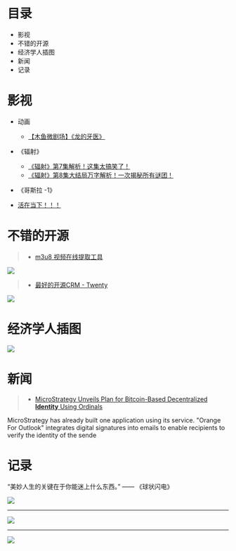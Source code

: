 # 目录

+ 影视
+ 不错的开源
+ 经济学人插图
+ 新闻
+ 记录

# 影视

+ 动画
  + [【木鱼微剧场】《龙的牙医》](https://www.bilibili.com/video/BV19x411S77C/)

+ 《辐射》
  + [《辐射》第7集解析！这集太搞笑了！](https://www.bilibili.com/video/BV1cJ4m1E7FP/)
  + [《辐射》第8集大结局万字解析！一次揭秘所有谜团！](https://www.bilibili.com/video/BV1nw4m1C7a2/)

+ 《哥斯拉 -1》
+ [活在当下！！！](https://www.bilibili.com/video/BV1XM4m1R7g5)



# 不错的开源

> + [m3u8 视频在线提取工具](https://github.com/Momo707577045/m3u8-downloader)

![](https://camo.githubusercontent.com/4e47974dc46fe5f293127e1088e0ddfa577431590823372938c5cbab77ca0562/687474703a2f2f757079756e2e6c75636b6c792d6d6a772e636e2f4173736574732f6d3375382d646f776e6c6f61642f30312e6a706567)

> + [最好的开源CRM - Twenty](https://github.com/twentyhq/twenty)

![](https://raw.githubusercontent.com/twentyhq/twenty/main/packages/twenty-docs/static/img/preview-light.png)



# 经济学人插图

![](https://onedrive.live.com/embed?resid=FB131618609B8AF0%211662&authkey=%21ADDGDMytCmIoIzA&width=1566&height=1271)

# 新闻
> + [MicroStrategy Unveils Plan for Bitcoin-Based Decentralized **Identity** Using Ordinals](https://www.coindesk.com/tech/2024/05/02/microstrategy-unveils-plan-for-bitcoin-based-decentralized-identity-using-ordinals/)

MicroStrategy has already built one application using its service. "Orange For Outlook" integrates digital signatures into emails to enable recipients to verify the identity of the sende


# 记录

“美妙人生的关键在于你能迷上什么东西。” —— 《球状闪电》

![](https://onedrive.live.com/embed?resid=FB131618609B8AF0%211664&authkey=%21AK2JxanUxdhYk8A&width=4032&height=2268)

---

![](https://onedrive.live.com/embed?resid=FB131618609B8AF0%211663&authkey=%21ACMU761TkXgGFso&width=4032&height=2268)

---

![](https://onedrive.live.com/embed?resid=FB131618609B8AF0%211665&authkey=%21ABnmwKukB32g8aM&width=4032&height=2268)